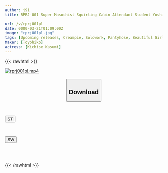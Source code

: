 ```yaml
---
author: j91
title: RPRJ-001 Super Masochist Squirting Cabin Attendant Student Yoshise Kasumi

url: /v/rprj001pl
date: 0000-03-21T01:09:00Z
image: "rprj001pl.jpg"
tags: [Upcoming releases, Creampie, Solowork, Pantyhose, Beautiful Girl, Cum, Stewardess]
Maker: [Toyohiko]
actress: [Kichise Kasumi]
---
```



{{< rawhtml >}}

<div class="video" data-videoid="pending_link.html">
    <a href="javascript:;">
        <img src="/v/rprj001pl/rprj001pl.jpg" width="WIDTH" height="HEIGHT" alt="rprj001pl.mp4" loading="lazy">
    </a>
</div>

<script type="text/javascript" src="https://j91.asia/asset/on-demand-pend.js"></script>

<br>
  <link rel="stylesheet" href="https://j91.asia/asset/bs5.css">
  
  <center>
  <button class="btn btn-primary" type="button" data-bs-toggle="collapse" data-bs-target=".multi-collapse" aria-expanded="false" aria-controls="multiCollapseExample1 multiCollapseExample2"><h2>Download</h2></button></center>
</p>
<div class="row">
  <div class="col">
    <div class="collapse multi-collapse" id="multiCollapseExample1">
      <div class="card card-body">
	      	      <br>
<div class="buttons">  
<p><a href="https://j91.asia/pending_link.html" target="_blank"><button class="btn-hover color-3"><i class="fa fa-download"></i> ST</button></a></p></div>
    </div>
  </div>
</div>
  <div class="col">
    <div class="collapse multi-collapse" id="multiCollapseExample2">
      <div class="card card-body">
	      <br>
<div class="buttons">
<p><a href="https://j91.asia/pending_link.html" target="_blank"><button class="btn-hover color-2"><i class="fa fa-download"></i> SW</button></a></p></div>
<br><br>
      </div>
    </div>
  </div>
</div>

{{< /rawhtml >}}